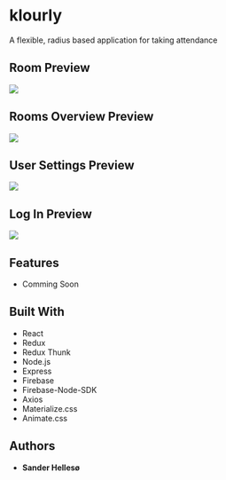 # klourly


A flexible, radius based application for taking attendance
<br>

## Room Preview
<img src="https://github.com/sanderhelleso/klourly/blob/master/client/public/img/readme/klourlyroom.png"></img>
<br>


## Rooms Overview Preview
<img src="https://github.com/sanderhelleso/klourly/blob/master/client/public/img/readme/klourlyRooms.png"></img>
<br>

## User Settings Preview
<img src="https://github.com/sanderhelleso/klourly/blob/master/client/public/img/readme/klourlySettings.png"></img>
<br>

## Log In Preview
<img src="https://github.com/sanderhelleso/klourly/blob/master/client/public/img/readme/klourlyLogin.png"></img>
<br>

## Features
* Comming Soon

## Built With

* React
* Redux
* Redux Thunk
* Node.js
* Express
* Firebase
* Firebase-Node-SDK
* Axios
* Materialize.css
* Animate.css

## Authors

* **Sander Hellesø**
